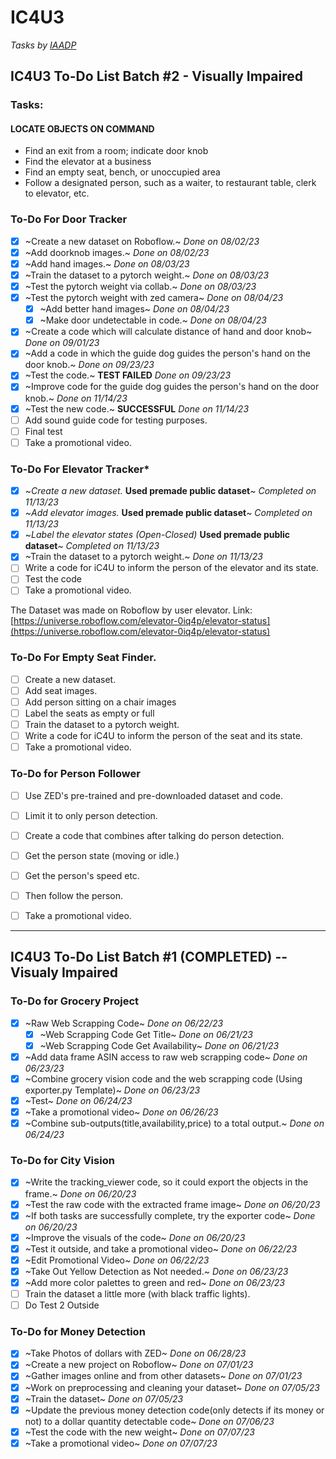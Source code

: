 # IC4U3
_Tasks by [IAADP](https://iaadp.org/membership/iaadp-minimum-training-standards-for-public-access/tasks-performed-by-guide-hearing-and-service-dogs/)_

## IC4U3 To-Do List Batch #2 - Visually Impaired

### Tasks:
#### LOCATE OBJECTS ON COMMAND
* Find an exit from a room; indicate door knob
* Find the elevator at a business
* Find an empty seat, bench, or unoccupied area
* Follow a designated person, such as a waiter, to restaurant table, clerk to elevator, etc.

### To-Do For Door Tracker
- [x] ~Create a new dataset on Roboflow.~ _Done on 08/02/23_
- [x] ~Add doorknob images.~ _Done on 08/02/23_
- [x] ~Add hand images.~ _Done on 08/03/23_
- [x] ~Train the dataset to a pytorch weight.~ _Done on 08/03/23_
- [x] ~Test the pytorch weight via collab.~ _Done on 08/03/23_
- [x] ~Test the pytorch weight with zed camera~ _Done on 08/04/23_
  - [x] ~Add better hand images~ _Done on 08/04/23_
  - [x] ~Make door undetectable in code.~ _Done on 08/04/23_
- [x] ~Create a code which will calculate distance of hand and door knob~ _Done on 09/01/23_
- [x] ~Add a code in which the guide dog guides the person's hand on the door knob.~ _Done on 09/23/23_
- [x] ~Test the code.~ __TEST FAILED__ _Done on 09/23/23_
- [x] ~Improve code for the guide dog guides the person's hand on the door knob.~ _Done on 11/14/23_
- [x] ~Test the new code.~ __SUCCESSFUL__ _Done on 11/14/23_
- [ ] Add sound guide code for testing purposes.
- [ ] Final test
- [ ] Take a promotional video.

### To-Do For Elevator Tracker*
- [x] ~_Create a new dataset._ __Used premade public dataset__~ _Completed on 11/13/23_
- [x] ~_Add elevator images._ __Used premade public dataset__~ _Completed on 11/13/23_
- [x] ~_Label the elevator states (Open-Closed)_ __Used premade public dataset__~ _Completed on 11/13/23_
- [x] ~Train the dataset to a pytorch weight.~ _Done on 11/13/23_
- [ ] Write a code for iC4U to inform the person of the elevator and its state.
- [ ] Test the code
- [ ] Take a promotional video.

The Dataset was made on Roboflow by user elevator. Link: [https://universe.roboflow.com/elevator-0iq4p/elevator-status](https://universe.roboflow.com/elevator-0iq4p/elevator-status)

### To-Do For Empty Seat Finder.
- [ ] Create a new dataset.
- [ ] Add seat images.
- [ ] Add person sitting on a chair images
- [ ] Label the seats as empty or full
- [ ] Train the dataset to a pytorch weight.
- [ ] Write a code for iC4U to inform the person of the seat and its state.
- [ ] Take a promotional video.

### To-Do for Person Follower
- [ ] Use ZED's pre-trained and pre-downloaded dataset and code.
- [ ] Limit it to only person detection.
- [ ] Create a code that combines after talking do person detection.
- [ ] Get the person state (moving or idle.)
- [ ] Get the person's speed etc.
- [ ] Then follow the person.
- [ ] Take a promotional video.


---

## IC4U3 To-Do List Batch #1 __(COMPLETED)__ -- Visualy Impaired

### To-Do for Grocery Project
- [x] ~Raw Web Scrapping Code~ _Done on 06/22/23_ 
  - [x] ~Web Scrapping Code Get Title~ _Done on 06/21/23_
  - [x] ~Web Scrapping Code Get Availability~ _Done on 06/21/23_
- [x] ~Add data frame ASIN access to raw web scrapping code~ _Done on 06/23/23_
- [x] ~Combine grocery vision code and the web scrapping code (Using exporter.py Template)~ _Done on 06/23/23_
- [x] ~Test~ _Done on 06/24/23_
- [x] ~Take a promotional video~ _Done on 06/26/23_
- [x] ~Combine sub-outputs(title,availability,price) to a total output.~ _Done on 06/24/23_

### To-Do for City Vision
- [x] ~Write the tracking_viewer code, so it could export the objects in the frame.~ _Done on 06/20/23_
- [x] ~Test the raw code with the extracted frame image~ _Done on 06/20/23_
- [x] ~If both tasks are successfully complete, try the exporter code~ _Done on 06/20/23_
- [x] ~Improve the visuals of the code~ _Done on 06/20/23_
- [x] ~Test it outside, and take a promotional video~ _Done on 06/22/23_
- [x] ~Edit Promotional Video~ _Done on 06/22/23_
- [x] ~Take Out Yellow Detection as Not needed.~ _Done on 06/23/23_
- [x] ~Add more color palettes to green and red~ _Done on 06/23/23_
- [ ] Train the dataset a little more (with black traffic lights).
- [ ] Do Test 2 Outside

### To-Do for Money Detection
- [x] ~Take Photos of dollars with ZED~ _Done on 06/28/23_
- [x] ~Create a new project on Roboflow~ _Done on 07/01/23_
- [x] ~Gather images online and from other datasets~ _Done on 07/01/23_
- [x] ~Work on preprocessing and cleaning your dataset~ _Done on 07/05/23_
- [x] ~Train the dataset~ _Done on 07/05/23_
- [x] ~Update the previous money detection code(only detects if its money or not) to a dollar quantity detectable code~ _Done on 07/06/23_
- [x] ~Test the code with the new weight~ _Done on 07/07/23_
- [x] ~Take a promotional video~ _Done on 07/07/23_

